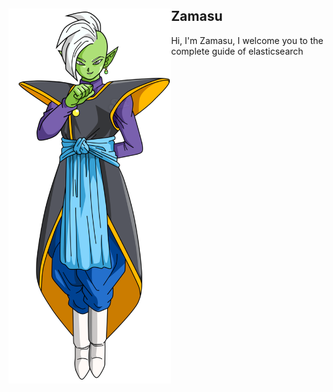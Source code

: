 <div style="vertical-aligh: center;"><img src="./doc/zamasu.png" alt="Chewie" align="left" height="600"/> <h2> Zamasu </h2> <p> 
Hi, I'm Zamasu, I welcome you to the complete guide of elasticsearch</p></div>
